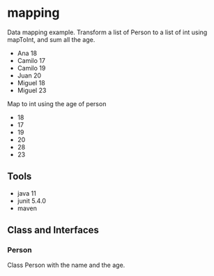 # mapping

Data mapping example. Transform a list of Person to a list of int using mapToInt, and sum all the age.
- Ana 18
- Camilo 17
- Camilo 19
- Juan 20
- Miguel 18
- Miguel 23

Map to int using the age of person

- 18
- 17
- 19
- 20
- 28
- 23

## Tools

- java 11
- junit 5.4.0
- maven


## Class and Interfaces

### Person
Class Person with the name and the age.

